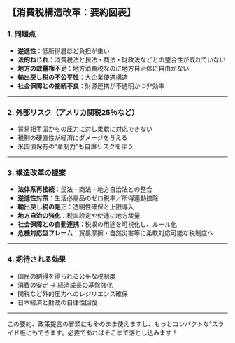 ## 【消費税構造改革：要約図表】

### 1. 問題点
- **逆進性**：低所得層ほど負担が重い
- **法的ねじれ**：消費税法と民法・商法・財政法などとの整合性が取れていない
- **地方の裁量権不足**：地方消費税なのに地方自治体に自由がない
- **輸出戻し税の不公平性**：大企業優遇構造
- **社会保障との接続不良**：財源連携が不透明かつ非効率

---

### 2. 外部リスク（アメリカ関税25％など）
- 貿易相手国からの圧力に対し柔軟に対応できない
- 税制の硬直性が経済にダメージを与える
- 米国債保有の“牽制力”も自爆リスクを伴う

---

### 3. 構造改革の提案
- **法体系再接続**：民法・商法・地方自治法との整合
- **逆進性対策**：生活必需品のゼロ税率／所得連動控除
- **輸出戻し税の是正**：透明性確保と上限導入
- **地方自治の強化**：税率設定や使途に地方裁量
- **社会保障との自動連携**：税収の用途を可視化し、ルール化
- **危機対応型フレーム**：貿易摩擦・自然災害等に柔軟対応可能な税制度へ

---

### 4. 期待される効果
- 国民の納得を得られる公平な税制度
- 消費の安定 → 経済成長の基盤強化
- 関税など外的圧力へのレジリエンス確保
- 日本経済と財政の自律性回復

---

この要約、政策提言の冒頭にもそのまま使えますし、もっとコンパクトな1スライド版にもできます。必要であればそこまで落とし込みます！